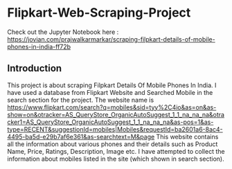 # Flipkart-Web-Scraping-Project

Check out the Jupyter Notebook here : https://jovian.com/prajwalkarmarkar/scraping-filpkart-details-of-mobile-phones-in-india-ff72b

## Introduction

This project is about scraping Filpkart Details Of Mobile Phones In India. I have used a database from Flipkart Website and Searched Mobile in the search section for the project. The website name is https://www.flipkart.com/search?q=mobiles&sid=tyy%2C4io&as=on&as-show=on&otracker=AS_QueryStore_OrganicAutoSuggest_1_1_na_na_na&otracker1=AS_QueryStore_OrganicAutoSuggest_1_1_na_na_na&as-pos=1&as-type=RECENT&suggestionId=mobiles|Mobiles&requestId=ba2601a6-8ac4-4495-ba5d-e29b7af6e361&as-searchtext=M&page This website contains all the information about various phones and their details such as Product Name, Price, Ratings, Description, Image etc. I have attempted to collect the information about mobiles listed in the site (which shown in search section).

